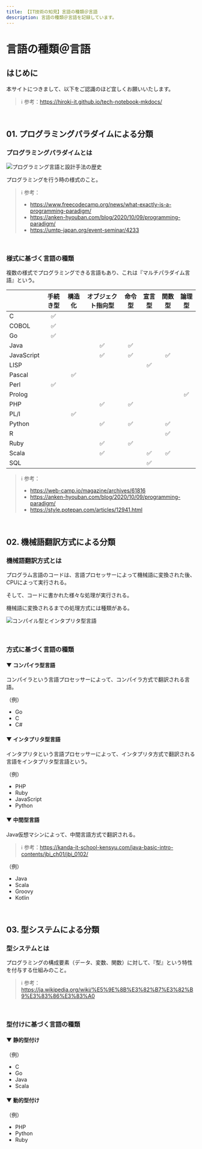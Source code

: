 ```yaml
---
title: 【IT技術の知見】言語の種類＠言語
description: 言語の種類＠言語を記録しています。
---
```


# 言語の種類＠言語

## はじめに

本サイトにつきまして、以下をご認識のほど宜しくお願いいたします。



> ℹ️ 参考：https://hiroki-it.github.io/tech-notebook-mkdocs/

<br>

## 01. プログラミングパラダイムによる分類

### プログラミングパラダイムとは

![プログラミング言語と設計手法の歴史](https://raw.githubusercontent.com/hiroki-it/tech-notebook/master/images/プログラミング言語と設計手法の歴史.png)

プログラミングを行う時の様式のこと。



> ℹ️ 参考：
>
> - https://www.freecodecamp.org/news/what-exactly-is-a-programming-paradigm/
> - https://anken-hyouban.com/blog/2020/10/09/programming-paradigm/
> - https://umtp-japan.org/event-seminar/4233

<br>

### 様式に基づく言語の種類

複数の様式でプログラミングできる言語もあり、これは『マルチパラダイム言語』という。



|            | 手続き型 | 構造化 | オブジェクト指向型 | 命令型 | 宣言型 | 関数型 | 論理型 |
|------------|:-------:|:------:|:------------:|:------:|:------:|:------:|:------:|
| C          |    ✅    |        |              |        |        |        |        |
| COBOL      |    ✅    |        |              |        |        |        |        |
| Go         |    ✅    |        |              |        |        |        |        |
| Java       |         |        |      ✅       |   ✅    |        |        |        |
| JavaScript |         |        |      ✅       |   ✅    |        |   ✅    |        |
| LISP       |         |        |              |        |   ✅    |        |        |
| Pascal     |         |   ✅    |              |        |        |        |        |
| Perl       |    ✅    |        |              |        |        |        |        |
| Prolog     |         |        |              |        |        |        |   ✅    |
| PHP        |         |        |      ✅       |   ✅    |        |        |        |
| PL/I       |         |   ✅    |              |        |        |        |        |
| Python     |         |        |      ✅       |   ✅    |        |   ✅    |        |
| R          |         |        |              |        |        |   ✅    |        |
| Ruby       |         |        |      ✅       |   ✅    |        |        |        |
| Scala      |         |        |      ✅       |        |   ✅    |   ✅    |        |
| SQL        |         |        |              |        |   ✅    |        |        |


> ℹ️ 参考：
>
> - https://web-camp.io/magazine/archives/61816
> - https://anken-hyouban.com/blog/2020/10/09/programming-paradigm/
> - https://style.potepan.com/articles/12941.html


<br>

## 02. 機械語翻訳方式による分類

### 機械語翻訳方式とは

プログラム言語のコードは、言語プロセッサーによって機械語に変換された後、CPUによって実行される。

そして、コードに書かれた様々な処理が実行される。

機械語に変換されるまでの処理方式には種類がある。



![コンパイル型とインタプリタ型言語](https://raw.githubusercontent.com/hiroki-it/tech-notebook/master/images/コンパイル型とインタプリタ型言語.jpg)

<br>

### 方式に基づく言語の種類

#### ▼ コンパイラ型言語

コンパイラという言語プロセッサーによって、コンパイラ方式で翻訳される言語。



（例）

- Go
- C
- C#


#### ▼ インタプリタ型言語

インタプリタという言語プロセッサーによって、インタプリタ方式で翻訳される言語をインタプリタ型言語という。



（例）

- PHP
- Ruby
- JavaScript
- Python


#### ▼ 中間型言語

Java仮想マシンによって、中間言語方式で翻訳される。



> ℹ️ 参考：https://kanda-it-school-kensyu.com/java-basic-intro-contents/jbi_ch01/jbi_0102/

（例）

- Java
- Scala
- Groovy
- Kotlin


<br>

## 03. 型システムによる分類

### 型システムとは

プログラミングの構成要素（データ、変数、関数）に対して、『型』という特性を付与する仕組みのこと。



> ℹ️ 参考：https://ja.wikipedia.org/wiki/%E5%9E%8B%E3%82%B7%E3%82%B9%E3%83%86%E3%83%A0

<br>

### 型付けに基づく言語の種類

#### ▼ 静的型付け

（例）

- C
- Go
- Java
- Scala


#### ▼ 動的型付け

（例）

- PHP
- Python
- Ruby


<br>



